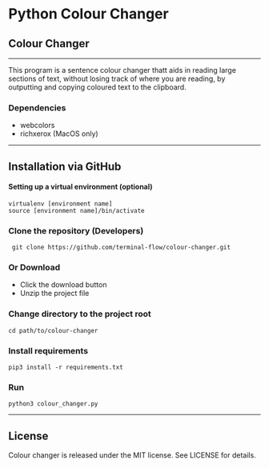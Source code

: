 # Python Colour Changer
## Colour Changer
---
This program is a sentence colour changer thatt aids in reading large sections of text, without losing track of where you are reading, by outputting and copying coloured text to the clipboard.

### Dependencies
* webcolors
* richxerox (MacOS only)

---
## Installation via GitHub
#### Setting up a virtual environment (optional)
```
virtualenv [environment name]
source [environment name]/bin/activate
```

### Clone the repository (Developers)
```
 git clone https://github.com/terminal-flow/colour-changer.git
```

### Or Download
* Click the download button
* Unzip the project file

### Change directory to the project root
```
cd path/to/colour-changer
```

### Install requirements
```
pip3 install -r requirements.txt
```

### Run
```
python3 colour_changer.py
```

---
## License
Colour changer is released under the MIT license. See LICENSE for details.
